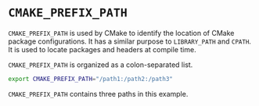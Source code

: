 # `CMAKE_PREFIX_PATH`

`CMAKE_PREFIX_PATH` is used by CMake to identify the location of CMake package configurations.
It has a similar purpose to `LIBRARY_PATH` and `CPATH`. It is used to locate packages and headers
at compile time.

`CMAKE_PREFIX_PATH` is organized as a colon-separated list.

```bash
export CMAKE_PREFIX_PATH="/path1:/path2:/path3"
```

`CMAKE_PREFIX_PATH` contains three paths in this example.
